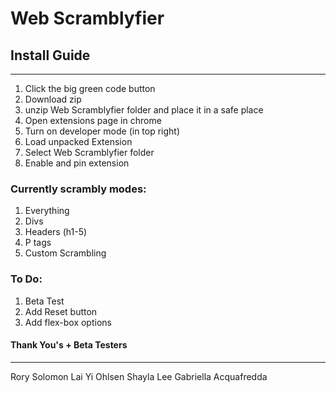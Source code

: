 
# Web Scramblyfier

## Install Guide
------------------
1. Click the big green code button
2. Download zip
3. unzip Web Scramblyfier folder and place it in a safe place
4. Open extensions page in chrome
5. Turn on developer mode (in top right)
6. Load unpacked Extension
7. Select Web Scramblyfier folder
8. Enable and pin extension

### Currently scrambly modes:

1. Everything
2. Divs
3. Headers (h1-5)
4. P tags
5. Custom Scrambling

### To Do:
1. Beta Test
2. Add Reset button
3. Add flex-box options

#### Thank You's + Beta Testers
-----------------
Rory Solomon
Lai Yi Ohlsen
Shayla Lee
Gabriella Acquafredda